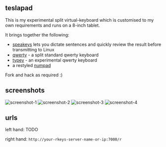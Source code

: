 ## teslapad

This is my experimental split virtual-keyboard which is customised
to my own requirements and runs on a 8-inch tablet.

It brings together the following:

  - [speakeys](../speakeys) lets you dictate sentences and quickly review the result
    before transmitting to Linux
  - [qwerty](../qwerty) - a split standard qwerty keyboard
  - [typey](../typey) - an experimental qwerty keyboard
  - a restyled [numpad](../numpad)

Fork and hack as required :)

## screenshots

![screenshot-1](http://dizzib.github.io/rkeys/teslapad/1.png)
![screenshot-2](http://dizzib.github.io/rkeys/teslapad/2.png)
![screenshot-3](http://dizzib.github.io/rkeys/teslapad/3.png)
![screenshot-4](http://dizzib.github.io/rkeys/teslapad/4.png)

## urls

left hand: TODO

right hand: `http://your-rkeys-server-name-or-ip:7000/r`
